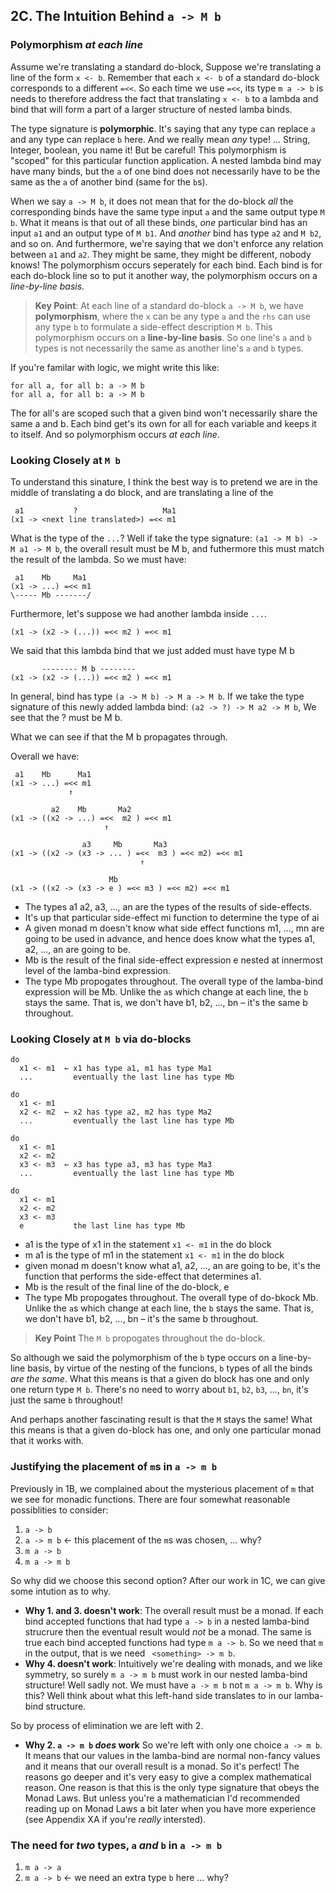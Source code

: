 ## 2C. The Intuition Behind `a -> M b`


### Polymorphism *at each line*


Assume we're translating a standard do-block, 
Suppose we're translating a line of the form `x <- b`.
Remember that each `x <- b` of a standard do-block corresponds to a different `=<<`.
So each time we use `=<<`, its type `m a -> b` is needs to therefore address 
the fact that translating `x <- b` to a lambda and bind that will form
a part of a larger structure of nested lamba binds.

The type signature is **polymorphic**. It's saying that any type can replace `a` and
any type can replace `b` here. And we really mean *any* type! ... String, Integer, boolean, you name it!
But be careful! This polymorphism is "scoped" for this particular function application.
A nested lambda bind may have many binds, 
but the `a` of one bind does not necessarily have to be the same
as the `a` of another bind (same for the `b`s).

When we say `a -> M b`, it does not mean that for the do-block *all* the corresponding
binds have the same type input `a` and the same output type `M b`. What it means is that
out of all these binds, *one* particular bind has an input `a1` and an output type of `M b1`. 
And *another* bind has type `a2` and `M b2`, and so on. And furthermore, we're saying that 
we don't enforce any relation between `a1` and `a2`.
They might be same, they might be different, nobody knows!
The polymorphism occurs seperately for each bind. 
Each bind is for each do-block line so to put it another way, the polymorphism
occurs on a *line-by-line basis*.

> **Key Point**: At each line of a standard do-block `a -> M b`, we have **polymorphism**,
where the `x` can be any type `a` and the `rhs` can use any type 
`b` to formulate a side-effect description `M b`. This polymorphism occurs on a 
**line-by-line basis**. So one line's `a` and `b` types
is not necessarily the same as another line's `a` and `b` types.

If you're familar with logic, we might write this like:
```
for all a, for all b: a -> M b    
for all a, for all b: a -> M b    
```
The for all's are scoped such that a given bind won't necessarily share the same a and b.
Each bind get's its own for all for each variable and keeps it to itself. And so
polymorphism occurs *at each line*.

### Looking Closely at `M b`


To understand this sinature, I think the best way is to pretend we are in the middle of translating a do block,
and are translating a line of the 


```
 a1           ?                   Ma1
(x1 -> <next line translated>) =<< m1
```

What is the type of the `...`? Well if take the type signature: `(a1 -> M b) -> M a1 -> M b`,
the overall result must be M b, and futhermore this must match the result of the lambda.
So we must have:

```
 a1    Mb     Ma1
(x1 -> ...) =<< m1
\----- Mb -------/
```



Furthermore, let's suppose we had another lambda inside `...`.

```     
(x1 -> (x2 -> (...)) =<< m2 ) =<< m1
```

We said that this lambda bind that we just added must have type M b


```     
       -------- M b --------
(x1 -> (x2 -> (...)) =<< m2 ) =<< m1
```

In general, bind has type `(a -> M b) -> M a -> M b`.
If we take the type signature of this newly added lambda bind: `(a2 -> ?) -> M a2 -> M b`,
We see that the ? must be M b.

What we can see if that the M b propagates through.


Overall we have:

```
 a1    Mb      Ma1
(x1 -> ...) =<< m1
             ↑          

         a2    Mb       Ma2
(x1 -> ((x2 -> ...) =<<  m2 ) =<< m1
                     ↑

                a3     Mb       Ma3
(x1 -> ((x2 -> (x3 -> ... ) =<<  m3 ) =<< m2) =<< m1
                             ↑

                      Mb
(x1 -> ((x2 -> (x3 -> e ) =<< m3 ) =<< m2) =<< m1
```

- The types a1 a2, a3, ..., an are the types of the results of side-effects.
- It's up that particular side-effect mi function to determine the type of ai
- A given monad m doesn't know what side effect functions m1, ..., mn are going to be used in
  advance, and hence does know what the types a1, a2, ..., an are going to be.
- Mb is the result of the final side-effect expression e nested at innermost level of the lamba-bind expression.
- The type Mb propogates throughout. The overall type of the lamba-bind expression will be Mb.
  Unlike the `a`s which change at each line, the `b` stays the same. That is,
  we don't have b1, b2, ..., bn – it's the same b throughout.



### Looking Closely at `M b` via do-blocks

```
do 
  x1 <- m1  ← x1 has type a1, m1 has type Ma1
  ...         eventually the last line has type Mb 
  
do 
  x1 <- m1    
  x2 <- m2  ← x2 has type a2, m2 has type Ma2
  ...         eventually the last line has type Mb 
  
do 
  x1 <- m1  
  x2 <- m2
  x3 <- m3  ← x3 has type a3, m3 has type Ma3
  ...         eventually the last line has type Mb

do 
  x1 <- m1  
  x2 <- m2
  x3 <- m3 
  e           the last line has type Mb 
``` 



- a1 is the type of x1 in the statement `x1 <- m1` in the do block
- m a1 is the type of m1 in the statement `x1 <- m1` in the do block
- given monad m doesn't know what a1, a2, ..., an are going to be, it's the function
  that performs the side-effect that determines a1.
- Mb is the result of the final line of the do-block, e
- The type Mb propogates throughout. The overall type of do-bkock Mb.
  Unlike the `a`s which change at each line, the `b` stays the same. That is,
  we don't have b1, b2, ..., bn – it's the same b throughout.
  
  


> **Key Point** The `M b` propogates throughout the do-block. 

So although we said the polymorphism of the `b` type occurs on a line-by-line basis,
by virtue of the nesting of the funcions, `b` types of all the binds *are the same*.
What this means is that a given do block has one and only one return type `M b`.
There's no need to worry about `b1`, `b2`, `b3`, ..., `bn`, it's just the same 
`b` throughout!

And perhaps another fascinating result is that the `M` stays the same!
What this means is that a given do-block has one, and only one
particular monad that it works with.




### Justifying the placement of `m`s in `a -> m b`


Previously in 1B, we complained about the mysterious placement of `m` that we
see for monadic functions. There are four somewhat reasonable
possiblities to consider:

1. `a -> b`
2. `a -> m b`  ← this placement of the `m`s was chosen, ... why?
3. `m a -> b`
4. `m a -> m b`

So why did we choose this second option? After our work in 1C, we can 
give some intution as to why.

- **Why 1. and 3. doesn't work**: The overall result must be a monad. If each bind accepted functions
that had type `a -> b` in a nested lamba-bind strucrure
then the eventual result would *not* be a monad. The same is true 
each bind accepted functions had type `m a -> b`. 
So we need that `m` in the output, that is we need ` <something> -> m b`.
- **Why 4. doesn't work**: Intuitively we're dealing with monads, and we like 
symmetry, so surely `m a -> m b` must work in our nested lamba-bind structure!
Well sadly not. We must have `a -> m b` not `m a -> m b`. Why is this?
Well think about what this left-hand side translates to in our lamba-bind structure.

So by process of elimination we are left with 2.

- **Why 2. `a -> m b` *does* work**
So we're left with only one choice `a -> m b`. It means that our values
in the lamba-bind are normal non-fancy values and it means that our overall
result is a monad. So it's perfect! The reasons go deeper and it's very 
easy to give a complex mathematical reason. One reason is that this is the 
only type signature that obeys the Monad Laws. But unless you're a mathematician
I'd recommended reading up on Monad Laws a bit later
when you have more experience (see Appendix XA if you're *really* intersted). 

### The need for *two* types, `a` *and* `b` in `a -> m b`

1. `m a -> a`
2. `m a -> b` ← we need an extra type `b` here ... why?









